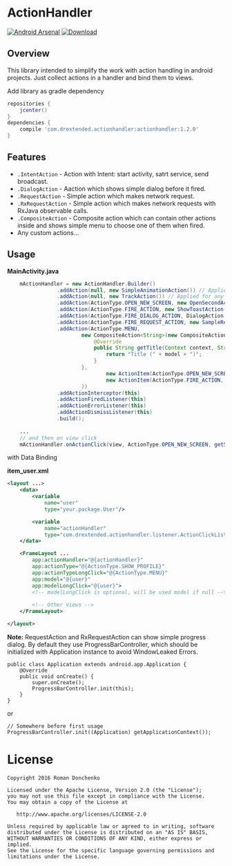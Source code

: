 # ActionHandler

[![Android Arsenal](https://img.shields.io/badge/Android%20Arsenal-ActionHandler-green.svg?style=true)](https://android-arsenal.com/details/1/3841)
[![Download](https://api.bintray.com/packages/drstranges/android-extended/action-handler/images/download.svg)](https://bintray.com/drstranges/android-extended/action-handler/_latestVersion)

## Overview

This library intended to simplify the work with action handling in android projects.
Just collect actions in a handler and bind them to views.

Add library as gradle dependency

```gradle
repositories { 
    jcenter()
}
dependencies {
    compile 'com.drextended.actionhandler:actionhandler:1.2.0'
}
```

## Features
- `.IntentAction` - Action with Intent: start activity, satrt service, send broadcast.
- `.DialogAction` - Aaction which shows simple dialog before it fired.
- `.RequestAction` - Simple action which makes network request.
- `.RxRequestAction` - Simple action which makes network requests with RxJava observable calls.
- `.CompositeAction` - Composite action which can contain other actions inside and shows simple menu to choose one of them when fired.
- Any custom actions...

## Usage

**MainActivity.java**
```java
    mActionHandler = new ActionHandler.Builder()
                .addAction(null, new SimpleAnimationAction()) // Applied for any actionType
                .addAction(null, new TrackAction()) // Applied for any actionType
                .addAction(ActionType.OPEN_NEW_SCREEN, new OpenSecondActivity())
                .addAction(ActionType.FIRE_ACTION, new ShowToastAction())
                .addAction(ActionType.FIRE_DIALOG_ACTION, DialogAction.wrap(getString(R.string.action_dialog_message), new ShowToastAction()))
                .addAction(ActionType.FIRE_REQUEST_ACTION, new SampleRequestAction())
                .addAction(ActionType.MENU,
                        new CompositeAction<String>(new CompositeAction.TitleProvider<String>() {
                            @Override
                            public String getTitle(Context context, String model) {
                                return "Title (" + model + ")";
                            }
                        },
                                new ActionItem(ActionType.OPEN_NEW_SCREEN, new OpenSecondActivity(), R.string.menu_item_1),
                                new ActionItem(ActionType.FIRE_ACTION, new ShowToastAction(), R.drawable.icon, R.color.tint, R.string.menu_item_2),
                        ))
                .addActionInterceptor(this)
                .addActionFiredListener(this)
                .addActionErrorListener(this)
                .addActionDismissListener(this)
                .build();
                
    ...
    // and then on view click
    mActionHandler.onActionClick(view, ActionType.OPEN_NEW_SCREEN, getSampleModel());
```
with Data Binding

**item_user.xml**
``` xml
<layout ...>
    <data>
        <variable
            name="user"
            type="your.package.User"/>

        <variable
            name="actionHandler"
            type="com.drextended.actionhandler.listener.ActionClickListener"/>
    </data>

    <FrameLayout ...
        app:actionHandler="@{actionHandler}"
        app:actionType="@{ActionType.SHOW_PROFILE}"
        app:actionTypeLongClick="@{ActionType.MENU}"
        app:model="@{user}"
        app:modelLongClick="@{user}">
        <!-- modelLongClick is optional, will be used model if null -->
        
        <!-- Other Views -->
    </FrameLayout>

</layout>
```
**Note:** RequestAction and RxRequestAction can show simple progress dialog. By default they use ProgressBarController, which should be initialized with Application instance to avoid WindowLeaked Errors.

```
public class Application extends android.app.Application {
    @Override
    public void onCreate() {
        super.onCreate();
        ProgressBarController.init(this);
    }
}
```
or
```
// Somewhere before first usage
ProgressBarController.init((Application) getApplicationContext());
```

License
=======

    Copyright 2016 Roman Donchenko

    Licensed under the Apache License, Version 2.0 (the "License");
    you may not use this file except in compliance with the License.
    You may obtain a copy of the License at

       http://www.apache.org/licenses/LICENSE-2.0

    Unless required by applicable law or agreed to in writing, software
    distributed under the License is distributed on an "AS IS" BASIS,
    WITHOUT WARRANTIES OR CONDITIONS OF ANY KIND, either express or implied.
    See the License for the specific language governing permissions and
    limitations under the License.
